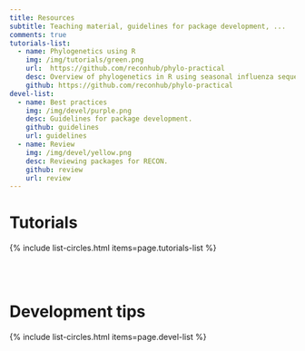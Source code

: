 ```yaml
---
title: Resources
subtitle: Teaching material, guidelines for package development, ...
comments: true
tutorials-list:
  - name: Phylogenetics using R
    img: /img/tutorials/green.png
    url:  https://github.com/reconhub/phylo-practical
    desc: Overview of phylogenetics in R using seasonal influenza sequences.
    github: https://github.com/reconhub/phylo-practical
devel-list:
  - name: Best practices
    img: /img/devel/purple.png
    desc: Guidelines for package development.
    github: guidelines
    url: guidelines
  - name: Review
    img: /img/devel/yellow.png
    desc: Reviewing packages for RECON.
    github: review
    url: review
---
```



# Tutorials

{% include list-circles.html items=page.tutorials-list %}


<br>
<br>



# Development tips

{% include list-circles.html items=page.devel-list %}


<br>
<br>
